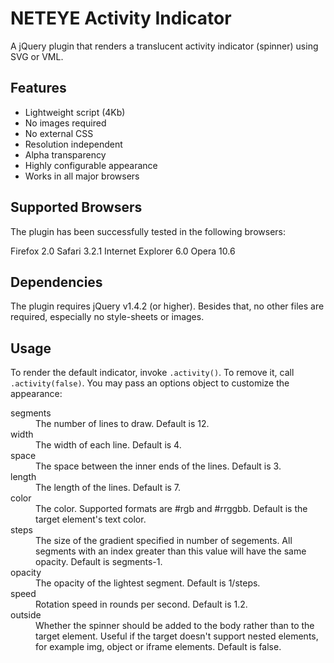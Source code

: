 NETEYE Activity Indicator
=========================

A jQuery plugin that renders a translucent activity indicator (spinner)
using SVG or VML.

Features
--------

* Lightweight script (4Kb)
* No images required
* No external CSS
* Resolution independent
* Alpha transparency
* Highly configurable appearance
* Works in all major browsers


Supported Browsers
------------------

The plugin has been successfully tested in the following browsers:

Firefox 2.0
Safari 3.2.1
Internet Explorer 6.0
Opera 10.6

Dependencies
------------

The plugin requires jQuery v1.4.2 (or higher).
Besides that, no other files are required, especially no style-sheets or images.

Usage
-----

To render the default indicator, invoke `.activity()`. To remove it, call
`.activity(false)`. You may pass an options object to customize the 
appearance:

<dl>
<dt>segments</dt>
<dd>The number of lines to draw. Default is 12.</dd>
<dt>width</dt>
<dd>The width of each line. Default is 4.</dd>
<dt>space</dt>
<dd>The space between the inner ends of the lines. Default is 3.</dd>
<dt>length</dt>
<dd>The length of the lines. Default is 7.</dd>
<dt>color</dt>
<dd>The color. Supported formats are #rgb and #rrggbb. Default is the target element's text color.</dd>
<dt>steps</dt>
<dd>The size of the gradient specified in number of segements. All segments with an index
greater than this value will have the same opacity. Default is segments-1.</dd>
<dt>opacity</dt>
<dd>The opacity of the lightest segment. Default is 1/steps.</dd>
<dt>speed</dt>
<dd>Rotation speed in rounds per second. Default is 1.2.</dd>
<dt>outside</dt>
<dd>Whether the spinner should be added to the body rather than to the target element.
Useful if the target doesn't support nested elements, for example img, object or iframe 
elements. Default is false.</dd>
</dl>